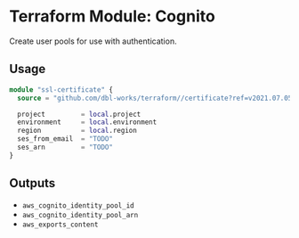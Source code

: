 # Terraform Module: Cognito

Create user pools for use with authentication.

## Usage

```terraform
module "ssl-certificate" {
  source = "github.com/dbl-works/terraform//certificate?ref=v2021.07.05"

  project         = local.project
  environment     = local.environment
  region          = local.region
  ses_from_email  = "TODO"
  ses_arn         = "TODO"
}
```

## Outputs
- `aws_cognito_identity_pool_id`
- `aws_cognito_identity_pool_arn`
- `aws_exports_content`
